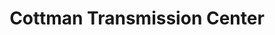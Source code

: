 ---
title: "Cottman Transmission Center"
url: /council-bluffs/cottman-transmission-center/
shop: car repair
---